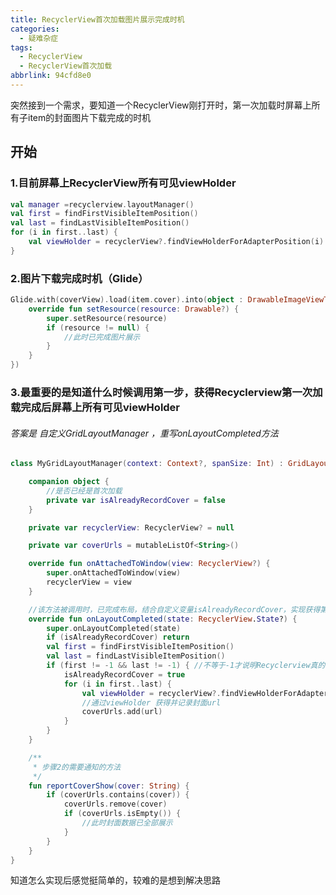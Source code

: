 ```yaml
---
title: RecyclerView首次加载图片展示完成时机
categories:
  - 疑难杂症
tags:
  - RecyclerView
  - RecyclerView首次加载
abbrlink: 94cfd8e0
---
```

突然接到一个需求，要知道一个RecyclerView刚打开时，第一次加载时屏幕上所有子item的封面图片下载完成的时机



<!-- more -->

## 开始



### 1.目前屏幕上RecyclerView所有可见viewHolder

``` kotlin
val manager =recyclerview.layoutManager()
val first = findFirstVisibleItemPosition()
val last = findLastVisibleItemPosition()
for (i in first..last) {
    val viewHolder = recyclerView?.findViewHolderForAdapterPosition(i) 
}
```



### 2.图片下载完成时机（Glide）

``` kotlin
Glide.with(coverView).load(item.cover).into(object : DrawableImageViewTarget(coverView) {
    override fun setResource(resource: Drawable?) {
        super.setResource(resource)
        if (resource != null) {
            //此时已完成图片展示
        }
    }
})
```



### 3.最重要的是知道什么时候调用第一步，获得Recyclerview第一次加载完成后屏幕上所有可见viewHolder

###### 答案是 自定义GridLayoutManager ，重写onLayoutCompleted方法

``` kotlin
class MyGridLayoutManager(context: Context?, spanSize: Int) : GridLayoutManager(context, spanSize) {

    companion object {
        //是否已经是首次加载
        private var isAlreadyRecordCover = false
    }

    private var recyclerView: RecyclerView? = null

    private var coverUrls = mutableListOf<String>()

    override fun onAttachedToWindow(view: RecyclerView?) {
        super.onAttachedToWindow(view)
        recyclerView = view
    }

	//该方法被调用时，已完成布局，结合自定义变量isAlreadyRecordCover，实现获得第一次加载的数据
    override fun onLayoutCompleted(state: RecyclerView.State?) {
        super.onLayoutCompleted(state)
        if (isAlreadyRecordCover) return
        val first = findFirstVisibleItemPosition()
        val last = findLastVisibleItemPosition()
        if (first != -1 && last != -1) { //不等于-1才说明Recyclerview真的有数据
            isAlreadyRecordCover = true
            for (i in first..last) {
                val viewHolder = recyclerView?.findViewHolderForAdapterPosition(i)
                //通过viewHolder 获得并记录封面url
                coverUrls.add(url)
            }
        }
    }

    /**
     * 步骤2的需要通知的方法
     */
    fun reportCoverShow(cover: String) {
        if (coverUrls.contains(cover)) {
            coverUrls.remove(cover)
            if (coverUrls.isEmpty()) {
                //此时封面数据已全部展示
            }
        }
    }
}
```

知道怎么实现后感觉挺简单的，较难的是想到解决思路
